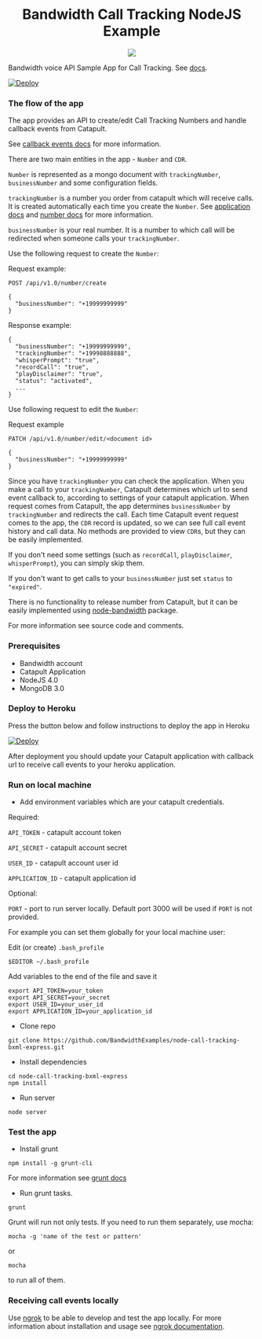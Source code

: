 <div align="center">

# Bandwidth Call Tracking NodeJS Example 

<a href="http://dev.bandwidth.com"><img src="https://s3.amazonaws.com/bwdemos/BW-VMP.png"/></a>
</div>

Bandwidth voice API Sample App for Call Tracking. See [docs](http://ap.bandwidth.com/).

[![Deploy](https://www.herokucdn.com/deploy/button.svg)](https://heroku.com/deploy)

### The flow of the app ###

The app provides an API to create/edit Call Tracking Numbers and handle callback events from Catapult.

See [callback events docs](http://ap.bandwidth.com/docs/xml/bxml-callback-events/) for more information.

There are two main entities in the app - `Number` and `CDR`.

`Number` is represented as a mongo document with `trackingNumber`, `businessNumber` and some configuration fields.

`trackingNumber` is a number you order from catapult which will receive calls. It is created automatically each time you create the `Number`. See [application docs](http://ap.bandwidth.com/docs/rest-api/applications/) and [number docs](http://ap.bandwidth.com/docs/rest-api/phonenumbers/) for more information.

`businessNumber` is your real number. It is a number to which call will be redirected when someone calls your `trackingNumber`.

Use the following request to create the `Number`:

Request example:

`POST /api/v1.0/number/create`

```
{
  "businessNumber": "+19999999999"
}
```

Response example:

```
{
  "businessNumber": "+19999999999",
  "trackingNumber": "+19998888888",
  "whisperPrompt": "true",
  "recordCall": "true",
  "playDisclaimer": "true",
  "status": "activated",
  ...
}
```

Use following request to edit the `Number`:

Request example

`PATCH /api/v1.0/number/edit/<document id>`

```
{
  "businessNumber": "+19999999999"
}
```

Since you have `trackingNumber` you can check the application. When you make a call to your `trackingNumber`, Catapult determines which url to send event callback to, according to settings of your catapult application. When request comes from Catapult, the app determines `businessNumber` by `trackingNumber` and redirects the call. Each time Catapult event request comes to the app, the `CDR` record is updated, so we can see full call event history and call data.
No methods are provided to view `CDR`s, but they can be easily implemented.

If you don't need some settings (such as `recordCall`, `playDisclaimer`, `whisperPrompt`), you can simply skip them.

If you don't want to get calls to your `businessNumber` just set `status` to `"expired"`.

There is no functionality to release number from Catapult, but it can be easily implemented using [node-bandwidth](https://github.com/bandwidthcom/node-bandwidth) package.

For more information see source code and comments.

### Prerequisites ###

* Bandwidth account
* Catapult Application
* NodeJS 4.0
* MongoDB 3.0

### Deploy to Heroku ###

Press the button below and follow instructions to deploy the app in Heroku

[![Deploy](https://www.herokucdn.com/deploy/button.svg)](https://heroku.com/deploy)

After deployment you should update your Catapult application with callback url to receive call events to your heroku application.

### Run on local machine ###

* Add environment variables which are your catapult credentials.

Required:

`API_TOKEN` - catapult account token

`API_SECRET` - catapult account secret

`USER_ID` - catapult account user id

`APPLICATION_ID` - catapult application id

Optional:

`PORT` - port to run server locally. Default port 3000 will be used if `PORT` is not provided.

For example you can set them globally for your local machine user:

Edit (or create) `.bash_profile`

`$EDITOR ~/.bash_profile`

Add variables to the end of the file and save it

```
export API_TOKEN=your_token
export API_SECRET=your_secret
export USER_ID=your_user_id
export APPLICATION_ID=your_application_id
```

* Clone repo

```
git clone https://github.com/BandwidthExamples/node-call-tracking-bxml-express.git
```

* Install dependencies

```
cd node-call-tracking-bxml-express
npm install
```

* Run server
```
node server
```


### Test the app ###

* Install grunt
```
npm install -g grunt-cli
```

For more information see [grunt docs](http://gruntjs.com/getting-started#installing-the-cli)

* Run grunt tasks.
```
grunt
```

Grunt will run not only tests. If you need to run them separately, use mocha:
```
mocha -g 'name of the test or pattern'
```

or

```
mocha
```

to run all of them.

### Receiving call events locally ###

Use [ngrok](https://ngrok.com/) to be able to develop and test the app locally. For more information about installation and usage see [ngrok documentation](https://ngrok.com/docs).

